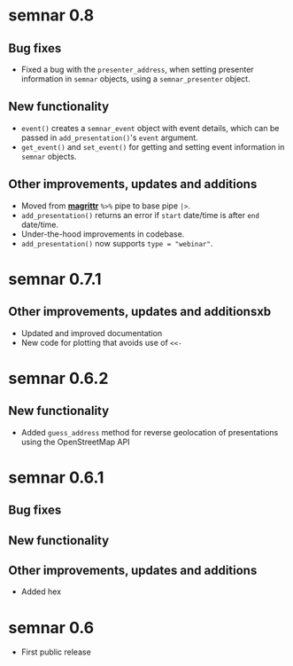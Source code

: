 # semnar 0.8

## Bug fixes
* Fixed a bug with the `presenter_address`, when setting presenter
  information in `semnar` objects, using a `semnar_presenter` object.

## New functionality
* `event()` creates a `semnar_event` object with event details, which
  can be passed in `add_presentation()`'s `event` argument.
* `get_event()` and `set_event()` for getting and setting event
  information in `semnar` objects.

## Other improvements, updates and additions
* Moved from [**magrittr**](https://cran.r-project.org/package=magrittr) `%>%` pipe to base pipe `|>`.
* `add_presentation()` returns an error if `start` date/time is after `end` date/time.
* Under-the-hood improvements in codebase.
* `add_presentation()` now supports `type = "webinar"`.

# semnar 0.7.1

## Other improvements, updates and additionsxb
* Updated and improved documentation
* New code for plotting that avoids use of `<<-`

# semnar 0.6.2

## New functionality

* Added `guess_address` method for reverse geolocation of presentations using the OpenStreetMap API

# semnar 0.6.1

## Bug fixes

## New functionality

## Other improvements, updates and additions
* Added hex

# semnar 0.6

* First public release
